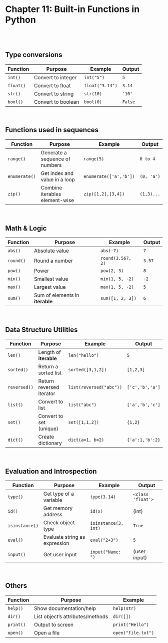 # Chapter 11: Built-in Functions in Python

<br>
<br>

## **Type conversions**
| Function  | Purpose            | Example         | Output  |
| --------- | ------------------ | --------------- | ------- |
| `int()`   | Convert to integer | `int("5")`      | `5`     |
| `float()` | Convert to float   | `float("3.14")` | `3.14`  |
| `str()`   | Convert to string  | `str(10)`       | `'10'`  |
| `bool()`  | Convert to boolean | `bool(0)`       | `False` |

<br>

## **Functions used in sequences**
| Function      | Purpose                        | Example                | Output     |
| ------------- | ------------------------------ | ---------------------- | ---------- |
| `range()`     | Generate a sequence of numbers | `range(5)`             | `0 to 4`   |
| `enumerate()` | Get index and value in a loop  | `enumerate(['a','b'])` | `(0, 'a')` |
| `zip()`       | Combine iterables element-wise | `zip([1,2],[3,4])`     | `(1,3)...` |

<br>

## **Math & Logic**
| Function  | Purpose                     | Example           | Output |
| --------- | --------------------------- | ----------------- | ------ |
| `abs()`   | Absolute value              | `abs(-7)`         | `7`    |
| `round()` | Round a number              | `round(3.567, 2)` | `3.57` |
| `pow()`   | Power                       | `pow(2, 3)`       | `8`    |
| `min()`   | Smallest value              | `min(1, 5, -2)`   | `-2`   |
| `max()`   | Largest value               | `max(1, 5, -2)`   | `5`    |
| `sum()`   | Sum of elements in **iterable** | `sum([1, 2, 3])`  | `6`    |

<br>

## **Data Structure Utilities**
| Function     | Purpose                  | Example                 | Output          |
| ------------ | ------------------------ | ----------------------- | --------------- |
| `len()`      | Length of **iterable**       | `len("hello")`          | `5`             |
| `sorted()`   | Return a sorted list     | `sorted([3,1,2])`       | `[1,2,3]`       |
| `reversed()` | Return reversed iterator | `list(reversed("abc"))` | `['c','b','a']` |
| `list()`     | Convert to list          | `list("abc")`           | `['a','b','c']` |
| `set()`      | Convert to set (unique)  | `set([1,1,2])`          | `{1,2}`         |
| `dict()`     | Create dictionary        | `dict(a=1, b=2)`        | `{'a':1,'b':2}` |

<br>

## **Evaluation and Introspection**
| Function       | Purpose                       | Example              | Output            |
| -------------- | ----------------------------- | -------------------- | ----------------- |
| `type()`       | Get type of a variable        | `type(3.14)`         | `<class 'float'>` |
| `id()`         | Get memory address            | `id(x)`              | (int)             |
| `isinstance()` | Check object type             | `isinstance(3, int)` | `True`            |
| `eval()`       | Evaluate string as expression | `eval("2+3")`        | `5`               |
| `input()`      | Get user input                | `input("Name: ")`    | (user input)      |

<br>

## **Others**
| Function  | Purpose                          | Example            |
| --------- | -------------------------------- | ------------------ |
| `help()`  | Show documentation/help          | `help(str)`        |
| `dir()`   | List object’s attributes/methods | `dir([])`          |
| `print()` | Output to screen                 | `print("Hello")`   |
| `open()`  | Open a file                      | `open("file.txt")` |
